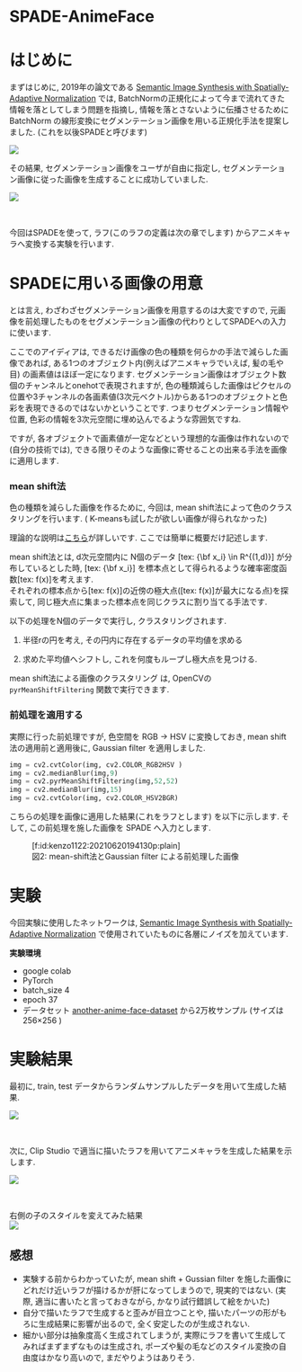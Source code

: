 # SPADE-AnimeFace

# はじめに

まずはじめに, 2019年の論文である [Semantic Image Synthesis with Spatially-Adaptive Normalization](https://arxiv.org/abs/1903.07291) では, BatchNormの正規化によって今まで流れてきた情報を落としてしまう問題を指摘し, 情報を落とさないように伝播させるために BatchNorm の線形変換にセグメンテーション画像を用いる正規化手法を提案しました. (これを以後SPADEと呼びます)

![](images/20210620170300.png)

 その結果, セグメンテーション画像をユーザが自由に指定し, セグメンテーション画像に従った画像を生成することに成功していました. 

![](images/20210620170548.png)



<br>


今回はSPADEを使って, ラフ(このラフの定義は次の章でします) からアニメキャラへ変換する実験を行います.


# SPADEに用いる画像の用意

とは言え, わざわざセグメンテーション画像を用意するのは大変ですので, 元画像を前処理したものをセグメンテーション画像の代わりとしてSPADEへの入力に使います.    

ここでのアイディアは, できるだけ画像の色の種類を何らかの手法で減らした画像であれば, ある1つのオブジェクト内(例えばアニメキャラでいえば, 髪の毛や目) の画素値はほぼ一定になります. セグメンテーション画像はオブジェクト数個のチャンネルとonehotで表現されますが, 色の種類減らした画像はピクセルの位置や3チャンネルの各画素値(3次元ベクトル)からある1つのオブジェクトと色彩を表現できるのではないかということです.  つまりセグメンテーション情報や位置, 色彩の情報を3次元空間に埋め込んでるような雰囲気ですね.     

ですが, 各オブジェクトで画素値が一定などという理想的な画像は作れないので(自分の技術では), できる限りそのような画像に寄せることの出来る手法を画像に適用します. 


### mean shift法
色の種類を減らした画像を作るために, 今回は, mean shift法によって色のクラスタリングを行います. ( K-meansも試したが欲しい画像が得られなかった)

理論的な説明は[こちら](http://takashiijiri.com/study/ImgProc/MeanShift.htm)が詳しいです. ここでは簡単に概要だけ記述します.
 
mean shift法とは, d次元空間内に N個のデータ [tex: {\bf x_i} \in R^{(1,d)}] が分布しているとした時,  [tex: {\bf x_i}] を標本点として得られるような確率密度函数[tex: f(x)]を考えます.   
それぞれの標本点から[tex: f(x)]の近傍の極大点([tex: f(x)]が最大になる点)を探索して, 同じ極大点に集まった標本点を同じクラスに割り当てる手法です.    

以下の処理をN個のデータで実行し, クラスタリングされます.  

1. 半径rの円を考え, その円内に存在するデータの平均値を求める  

2. 求めた平均値へシフトし, これを何度もループし極大点を見つける. 


mean shift法による画像のクラスタリング は, OpenCVの `pyrMeanShiftFiltering` 関数で実行できます. 

### 前処理を適用する

実際に行った前処理ですが, 色空間を RGB -> HSV に変換しておき, mean shift法の適用前と適用後に, Gaussian filter を適用しました. 

``` python 
img = cv2.cvtColor(img, cv2.COLOR_RGB2HSV )
img = cv2.medianBlur(img,9)
img = cv2.pyrMeanShiftFiltering(img,52,52)
img = cv2.medianBlur(img,15)
img = cv2.cvtColor(img, cv2.COLOR_HSV2BGR)
```
  
  


こちらの処理を画像に適用した結果(これをラフとします) を以下に示します.   そして, この前処理を施した画像を SPADE へ入力とします. 


<figure class="figure-image figure-image-fotolife" title="図2: mean-shift法とGaussian filter による前処理した画像">[f:id:kenzo1122:20210620194130p:plain]<figcaption>図2: mean-shift法とGaussian filter による前処理した画像</figcaption></figure>





# 実験

今回実験に使用したネットワークは,   [Semantic Image Synthesis with Spatially-Adaptive Normalization](https://arxiv.org/abs/1903.07291) で使用されていたものに各層にノイズを加えています. 

__実験環境__   

- google colab  
- PyTorch  
- batch_size 4  
- epoch 37  
- データセット [another-anime-face-dataset](https://www.kaggle.com/scribbless/another-anime-face-dataset) から2万枚サンプル (サイズは 256×256 ) 

# 実験結果


最初に, train, test データからランダムサンプルしたデータを用いて生成した結果.  


![](images/20210620205045.png)

<br>


次に, Clip Studio で適当に描いたラフを用いてアニメキャラを生成した結果を示します.   


![](images/20210620211118.png)


<br>

右側の子のスタイルを変えてみた結果  
![](images/20210620211618.png)

## 感想

- 実験する前からわかっていたが, mean shift + Gussian filter を施した画像にどれだけ近いラフが描けるかが肝になってしまうので, 現実的ではない. (実際, 適当に書いたと言っておきながら, かなり試行錯誤して絵をかいた)
- 自分で描いたラフで生成すると歪みが目立つことや, 描いたパーツの形がもろに生成結果に影響が出るので, 全く安定したのが生成されない. 
- 細かい部分は抽象度高く生成されてしまうが, 実際にラフを書いて生成してみればまずまずなものは生成され, ポーズや髪の毛などのスタイル変換の自由度はかなり高いので, まだやりようはありそう. 





